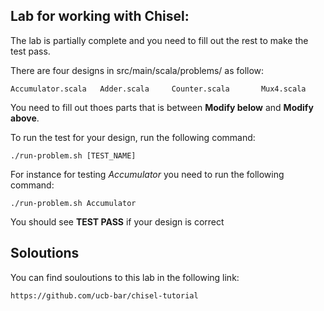 ## Lab for working with Chisel:

The lab is partially complete and you need to fill out the rest to make the test pass.

There are four designs in src/main/scala/problems/ as follow:

    Accumulator.scala   Adder.scala     Counter.scala       Mux4.scala

You need to fill out thoes parts that is between **Modify below** and **Modify above**.

To run the test for your design, run the following command:

    ./run-problem.sh [TEST_NAME]

For instance for testing *Accumulator* you need to run the following command:

    ./run-problem.sh Accumulator


You should see **TEST PASS** if your design is correct

## Soloutions

You can find souloutions to this lab in the following link:

    https://github.com/ucb-bar/chisel-tutorial